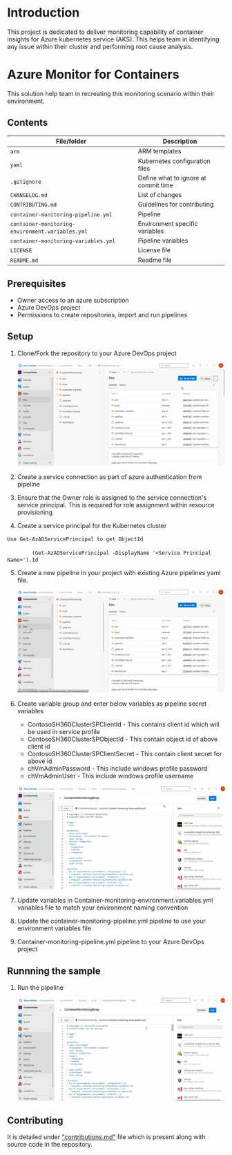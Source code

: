 # Introduction
This project is dedicated to deliver monitoring capability of container insights for Azure kubernetes service (AKS). This helps team in identifying any issue within their cluster and performing root cause analysis.

# Azure Monitor for Containers
This solution help team in recreating this monitoring scenario within their environment.

## Contents

| File/folder                                      | Description                                |
|--------------------------------------------------|--------------------------------------------|
| `arm`                                            | ARM templates                             |
| `yaml`                                           | Kubernetes configuration files            |
| `.gitignore`                                     | Define what to ignore at commit time      |
| `CHANGELOG.md`                                   | List of changes                           |
| `CONTRIBUTING.md`                                | Guidelines for contributing               |
| `container-monitoring-pipeline.yml`              | Pipeline                             |
| `container-monitoring-environment.variables.yml` | Environment specific variables            |
| `container-monitoring-variables.yml`             | Pipeline variables                        |
| `LICENSE`                                        | License file                         |
| `README.md`                                      | Readme file                        |

## Prerequisites

* Owner access to an azure subscription
* Azure DevOps project
* Permissions to create repositories, import and run pipelines

## Setup

1. Clone/Fork the repository to your Azure DevOps project

    ![steps to fork container monitoring repository in your Azure DevOps project](./deploymentStepGIFs/stepsToForkRepo.gif)

2. Create a service connection as part of azure authentication from pipeline
3. Ensure that the Owner role is assigned to the service connection's service principal. This is required for role assignment within resource provisioning
4. Create a service principal for the Kubernetes cluster
```
Use Get-AzADServicePrincipal to get ObjectId

        (Get-AzADServicePrincipal -DisplayName '<Service Principal Name>').Id
```
5. Create a new pipeline in your project with existing Azure pipelines yaml file.

    ![steps to create pipeline](./deploymentStepGIFs/stepsToCreatePipeline.gif)

6. Create variable group and enter below variables as pipeline secret variables

    - ContosoSH360ClusterSPClientId - This contains client id which will be used in service profile
    - ContosoSH360ClusterSPObjectId - This contain object id of above client id
    - ContosoSH360ClusterSPClientSecret  - This contain client secret for above id
    - chVmAdminPassword - This include windows profile password
    - chVmAdminUser - This include windows profile username

    ![steps to add variable group](./deploymentStepGIFs/stepsToCreateVariableGroup.gif)

7. Update variables in Container-monitoring-environment.variables.yml variables file to match your environment naming convention
8. Update the container-monitoring-pipeline.yml pipeline to use your environment variables file
9. Container-monitoring-pipeline.yml pipeline to your Azure DevOps project

## Runnning the sample

1.  Run the pipeline

    ![steps to run pipeline](./deploymentStepGIFs/stepsToRunPipeline.gif)

## Contributing

It is detailed under ["contributions.md"]() file which is present along with source code in the repository.